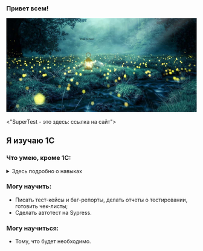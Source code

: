 ### Привет всем!


![This is an image](https://github.com/ae19ae-qa/ae19ae-qa/blob/d7843e6458f7169975818b0345dc0dba60d24eb1/%D0%A4%D0%BE%D0%BD.png)
<picture>
  <source media="(prefers-color-scheme: dark)" srcset="https://ae19ae-qa-images.githubusercontent.com/">
 
</picture>
<picture>
 <source media="(prefers-color-scheme: dark)" srcset="YOUR-DARKMODE-IMAGE">
 <source media="(prefers-color-scheme: light)" srcset="YOUR-LIGHTMODE-IMAGE">
 <"SuperTest - это здесь: ссылка на сайт">
</picture>


## Я изучаю 1С 


### Что умею, кроме 1С:

<details>
<summary>Здесь подробно о навыках</summary>
  
 
- Проводить ручное интеграционное тестирование;
- Составлять чек-листы;
- Писать подробные баг-репорты;
- Составлять отчеты о тестировании в цифрах, диаграммах, графиках;
- Пользоваться документацией API в Swager и OpenApi;
- Работать с devtools для тестирования web приложений;
- Использовать Figma для тестирования дизайна;
- Использовать Postman для тестирования бекенда;
- Использовать Python + Requests для тестирования бека;
- Делать SQL запросы (Select, Join, Group by);
- Смотреть логи в Kibana;
- Работать с TMS системами Qase.io и Test IT;
- Работать с тасктрекерами: Яндекс.Трекер и Jira;
- Знаком с Agile, Scrum и Kanban;
- Работать с git через линуксовую консоль;
- Если мне передать проект в виде докер-образа, то я смогу поднять его в докере - стартануть
контейнер, перезапустить и посмотреть логи;
- Проводить нагрузочное тестирование в Jmeter.              |


</details>
  
### Могу научить:
- Писать тест-кейсы и баг-репорты, делать отчеты о тестировании, готовить чек-листы;
- Сделать автотест на Sypress.
  
### Могу научиться:
- Тому, что будет необходимо.
  

